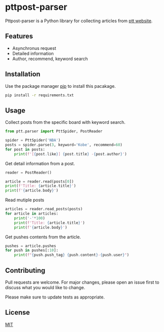 # pttpost-parser

Pttpost-parser is a Python library for collecting articles from [ptt website](https://www.ptt.cc/bbs/index.html).


## Features
- Asynchronus request
- Detailed information
- Author, recommend, keyword search


## Installation
Use the package manager [pip](https://pip.pypa.io/en/stable/) to install this pacakage.
```bash
pip install -r requirements.txt
```


## Usage
Collect posts from the specific board with keyword search.
```python
from ptt.parser import PttSpider, PostReader

spider = PttSpider('NBA')
posts = spider.parse(3, keyword='Kobe', recommend=60)
for post in posts:
    print(f'[{post.like}] {post.title} -{post.author}')
```

Get detail information from a post.
```python
reader = PostReader()

article = reader.read(posts[0])
print(f'Title: {article.title}')
print(f'{article.body}')

```

Read mutiple posts
```python
articles = reader.read_posts(posts)
for article in articles:
    print('-'*100)
    print(f'Title: {article.title}')
    print(f'{article.body}')
```

Get pushes contents from the article.
```python
pushes = article.pushes
for push in pushes[:10]:
    print(f"{push.push_tag} {push.content}-{push.user}")
```


## Contributing
Pull requests are welcome. For major changes, please open an issue first to discuss what you would like to change.

Please make sure to update tests as appropriate.


## License
[MIT](https://choosealicense.com/licenses/mit/)
